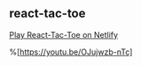 ## react-tac-toe

 [Play React-Tac-Toe on Netlify](https://react-tac-toe.netlify.app/) 

%[https://youtu.be/OJujwzb-nTc]